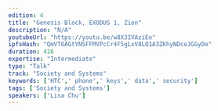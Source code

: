 ```yaml
---
edition: 4
title: "Genesis Block, EXODUS 1, Zion"
description: "N/A"
youtubeUrl: "https://youtu.be/w8X3IVAziEo"
ipfsHash: "QmVT6AGtYN5FFMVPcCr4F5gLxV8LQ1A3ZKhyNDceJGGyDe"
duration: 416
expertise: "Intermediate"
type: "Talk"
track: "Society and Systems"
keywords: ['HTC',' phone',' keys',' data',' security']
tags: ['Society and Systems']
speakers: ['Lisa Chu']
---
```

